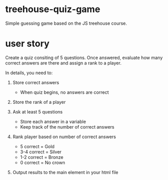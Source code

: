 # treehouse-quiz-game
Simple guessing game based on the JS treehouse course.

# user story
Create a quiz consiting of 5 questions. Once answered, evaluate how many correct answers are there and assign a rank to a player.

In details, you need to:

1. Store correct answers
   - When quiz begins, no answers are correct
   
2. Store the rank of a player

3. Ask at least 5 questions
   - Store each answer in a variable
   - Keep track of the number of correct answers

4. Rank player based on number of correct answers
   - 5 correct = Gold
   - 3-4 correct = Silver
   - 1-2 correct = Bronze
   - 0 correct = No crown

5. Output results to the main element in your html file
